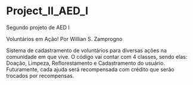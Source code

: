 # Project_II_AED_I
Segundo projeto de AED I

Voluntários em Ação!
Por Willian S. Zamprogno

Sistema de cadastramento de voluntários para diversas ações na comunidade em que vive.
O código vai contar com 4 classes, sendo elas: Doação, Limpeza, Reflorestamento e Cadastramento do usuário.
Futuramente, cada ajuda será recompensada com crédito que serão trocados por recompensas.
